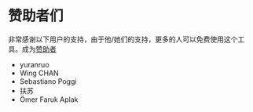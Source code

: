 # 赞助者们

非常感谢以下用户的支持，由于他/她们的支持，更多的人可以免费使用这个工具。成为[赞助者](https://immersive-translate.owenyoung.com/donate)

- yuranruo
- Wing CHAN
- Sebastiano Poggi
- 扶苏
- Ömer Faruk Aplak
